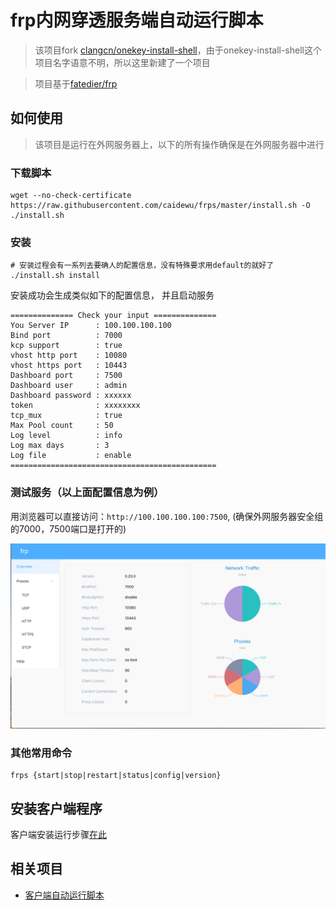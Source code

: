 # frp内网穿透服务端自动运行脚本

> 该项目fork [clangcn/onekey-install-shell](https://github.com/clangcn/onekey-install-shell)，由于onekey-install-shell这个项目名字语意不明，所以这里新建了一个项目

> 项目基于[fatedier/frp](https://github.com/fatedier/frp)


## 如何使用

> 该项目是运行在外网服务器上，以下的所有操作确保是在外网服务器中进行

### 下载脚本

```
wget --no-check-certificate https://raw.githubusercontent.com/caidewu/frps/master/install.sh -O ./install.sh
```

### 安装

```
# 安装过程会有一系列去要确人的配置信息，没有特殊要求用default的就好了
./install.sh install
```

安装成功会生成类似如下的配置信息， 并且启动服务

```
============== Check your input ==============
You Server IP      : 100.100.100.100
Bind port          : 7000
kcp support        : true
vhost http port    : 10080
vhost https port   : 10443
Dashboard port     : 7500
Dashboard user     : admin
Dashboard password : xxxxxx
token              : xxxxxxxx
tcp_mux            : true
Max Pool count     : 50
Log level          : info
Log max days       : 3
Log file           : enable
==============================================
```

### 测试服务（以上面配置信息为例）

用浏览器可以直接访问：`http://100.100.100.100:7500`, (确保外网服务器安全组的7000，7500端口是打开的)

![frps管理后台](/example1.png)

### 其他常用命令

```
frps {start|stop|restart|status|config|version}
```

## 安装客户端程序

客户端安装运行步骤[在此](https://github.com/caidewu/frpc)

## 相关项目

- [客户端自动运行脚本](https://github.com/caidewu/frpc)